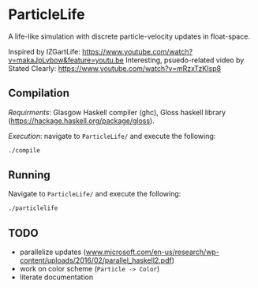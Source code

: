 # ParticleLife

A life-like simulation with discrete particle-velocity updates in float-space.

Inspired by IZGartLife: https://www.youtube.com/watch?v=makaJpLvbow&feature=youtu.be
Interesting, psuedo-related video by Stated Clearly: https://www.youtube.com/watch?v=mRzxTzKIsp8

## Compilation

*Requirments*: Glasgow Haskell compiler (ghc), Gloss haskell library (https://hackage.haskell.org/package/gloss).

*Execution*: navigate to `ParticleLife/` and execute the following:

```bash
./compile
```

## Running

Navigate to `ParticleLife/` and execute the following:

```bash
./particlelife
```

## TODO

- parallelize updates (www.microsoft.com/en-us/research/wp-content/uploads/2016/02/parallel_haskell2.pdf)
- work on color scheme (`Particle -> Color`)
- literate documentation
